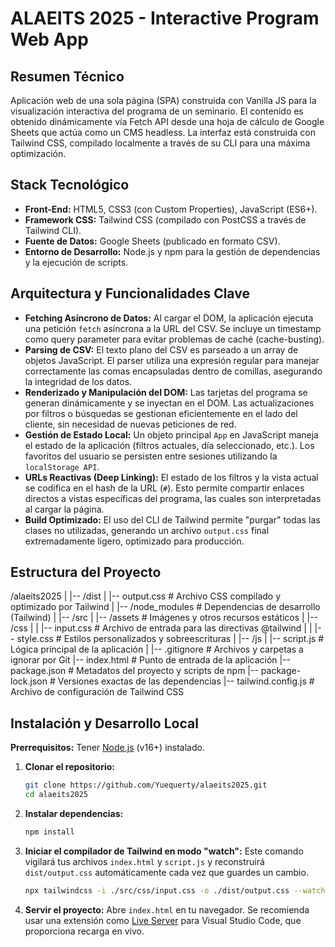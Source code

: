 # ALAEITS 2025 - Interactive Program Web App

## Resumen Técnico

Aplicación web de una sola página (SPA) construida con Vanilla JS para la visualización interactiva del programa de un seminario. El contenido es obtenido dinámicamente vía Fetch API desde una hoja de cálculo de Google Sheets que actúa como un CMS headless. La interfaz está construida con Tailwind CSS, compilado localmente a través de su CLI para una máxima optimización.

## Stack Tecnológico

-   **Front-End:** HTML5, CSS3 (con Custom Properties), JavaScript (ES6+).
-   **Framework CSS:** Tailwind CSS (compilado con PostCSS a través de Tailwind CLI).
-   **Fuente de Datos:** Google Sheets (publicado en formato CSV).
-   **Entorno de Desarrollo:** Node.js y npm para la gestión de dependencias y la ejecución de scripts.

## Arquitectura y Funcionalidades Clave

-   **Fetching Asíncrono de Datos:** Al cargar el DOM, la aplicación ejecuta una petición `fetch` asíncrona a la URL del CSV. Se incluye un timestamp como query parameter para evitar problemas de caché (cache-busting).
-   **Parsing de CSV:** El texto plano del CSV es parseado a un array de objetos JavaScript. El parser utiliza una expresión regular para manejar correctamente las comas encapsuladas dentro de comillas, asegurando la integridad de los datos.
-   **Renderizado y Manipulación del DOM:** Las tarjetas del programa se generan dinámicamente y se inyectan en el DOM. Las actualizaciones por filtros o búsquedas se gestionan eficientemente en el lado del cliente, sin necesidad de nuevas peticiones de red.
-   **Gestión de Estado Local:** Un objeto principal `App` en JavaScript maneja el estado de la aplicación (filtros actuales, día seleccionado, etc.). Los favoritos del usuario se persisten entre sesiones utilizando la `localStorage API`.
-   **URLs Reactivas (Deep Linking):** El estado de los filtros y la vista actual se codifica en el hash de la URL (`#`). Esto permite compartir enlaces directos a vistas específicas del programa, las cuales son interpretadas al cargar la página.
-   **Build Optimizado:** El uso del CLI de Tailwind permite "purgar" todas las clases no utilizadas, generando un archivo `output.css` final extremadamente ligero, optimizado para producción.

## Estructura del Proyecto
/alaeits2025
|
|-- /dist
| |-- output.css # Archivo CSS compilado y optimizado por Tailwind
|
|-- /node_modules # Dependencias de desarrollo (Tailwind)
|
|-- /src
| |-- /assets # Imágenes y otros recursos estáticos
| |-- /css
| | |-- input.css # Archivo de entrada para las directivas @tailwind
| | |-- style.css # Estilos personalizados y sobreescrituras
| |-- /js
| |-- script.js # Lógica principal de la aplicación
|
|-- .gitignore # Archivos y carpetas a ignorar por Git
|-- index.html # Punto de entrada de la aplicación
|-- package.json # Metadatos del proyecto y scripts de npm
|-- package-lock.json # Versiones exactas de las dependencias
|-- tailwind.config.js # Archivo de configuración de Tailwind CSS


## Instalación y Desarrollo Local

**Prerrequisitos:** Tener [Node.js](https://nodejs.org/) (v16+) instalado.

1.  **Clonar el repositorio:**
    ```bash
    git clone https://github.com/Yuequerty/alaeits2025.git
    cd alaeits2025
    ```

2.  **Instalar dependencias:**
    ```bash
    npm install
    ```

3.  **Iniciar el compilador de Tailwind en modo "watch":**
    Este comando vigilará tus archivos `index.html` y `script.js` y reconstruirá `dist/output.css` automáticamente cada vez que guardes un cambio.
    ```bash
    npx tailwindcss -i ./src/css/input.css -o ./dist/output.css --watch
    ```

4.  **Servir el proyecto:**
    Abre `index.html` en tu navegador. Se recomienda usar una extensión como [Live Server](https://marketplace.visualstudio.com/items?itemName=ritwickdey.LiveServer) para Visual Studio Code, que proporciona recarga en vivo.